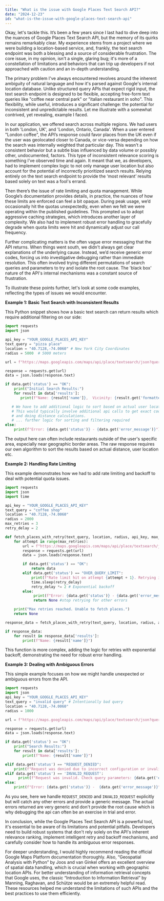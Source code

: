 ```yaml
---
title: "What is the issue with Google Places Text Search API?"
date: "2024-12-23"
id: "what-is-the-issue-with-google-places-text-search-api"
---
```


Okay, let's tackle this. It’s been a few years since I last had to dive deep into the nuances of Google Places Text Search API, but the memory of its quirks remains remarkably clear. My experience stems from a project where we were building a location-based service, and, frankly, the text search endpoint was both a blessing and a source of considerable frustration. The core issue, in my opinion, isn't a single, glaring bug; it's more of a constellation of limitations and behaviors that can trip up developers if not approached with caution and an in-depth understanding.

The primary problem I've always encountered revolves around the inherent ambiguity of natural language and how it's parsed against Google's internal location database. Unlike structured query APIs that expect rigid input, the text search endpoint is designed to be flexible, accepting free-form text queries like "coffee near central park" or "italian restaurant in soho". This flexibility, while useful, introduces a significant challenge: the potential for inconsistent and unpredictable results. Let me illustrate with a somewhat contrived, yet revealing, example I faced.

In our application, we offered search across multiple regions. We had users in both 'London, UK', and 'London, Ontario, Canada'. When a user entered "London coffee", the API’s response could favor places from the UK even if the user was geolocated closer to Canada, or vice-versa depending on how the search was internally weighted that particular day. This wasn't a consistent behavior but a subtle bias influenced by data volume or possibly other, undocumented, factors. This type of inconsistent relevance scoring is something I’ve observed time and again. It meant that we, as developers, had to implement complex logic to not only manage user location but also account for the potential of incorrectly prioritized search results. Relying entirely on the text search endpoint to provide the ‘most relevant’ results based solely on text was a fool's errand.

Then there’s the issue of rate limiting and quota management. While Google’s documentation provides details, in practice, the nuances of how these limits are enforced can feel a bit opaque. During peak usage, we’d occasionally hit the quotas unexpectedly, even when we felt we were operating within the published guidelines. This prompted us to adopt aggressive caching strategies, which introduces another layer of complexity. We also had to implement robust error handling to gracefully degrade when quota limits were hit and dynamically adjust our call frequency.

Further complicating matters is the often vague error messaging that the API returns. When things went south, we didn't always get clear explanations of the underlying cause. Instead, we’d receive generic error codes, forcing us into investigative debugging rather than immediate resolution. This often involved trying different permutations of search queries and parameters to try and isolate the root cause. The 'black box' nature of the API's internal mechanisms was a constant source of frustration.

To illustrate these points further, let's look at some code examples, reflecting the types of issues we would encounter.

**Example 1: Basic Text Search with Inconsistent Results**

This Python snippet shows how a basic text search can return results which require additional filtering on our side:

```python
import requests
import json

api_key = "YOUR_GOOGLE_PLACES_API_KEY"
text_query = "pizza place"
location = "40.7128,-74.0060" # New York City Coordinates
radius = 5000  # 5000 meters

url = f"https://maps.googleapis.com/maps/api/place/textsearch/json?query={text_query}&location={location}&radius={radius}&key={api_key}"

response = requests.get(url)
data = json.loads(response.text)

if data.get('status') == "OK":
    print("Initial Search Results:")
    for result in data['results']:
       print(f"Name: {result['name']},  Vicinity: {result.get('formatted_address')}")

   # We have to add additional logic to sort based on actual user location.
   # This would typically involve additional api calls to get exact coordinates
   # and doing distance calculations.
   # ... further logic for sorting and filtering required
else:
    print(f"Error: {data.get('status')} - {data.get('error_message')}")
```

The output here can often include restaurants outside of the user's specific area, especially near geographic border areas. The raw response requires our own algorithm to sort the results based on actual distance, user location etc.

**Example 2: Handling Rate Limiting**

This example demonstrates how we had to add rate limiting and backoff to deal with potential quota issues.

```python
import requests
import json
import time

api_key = "YOUR_GOOGLE_PLACES_API_KEY"
text_query = "coffee shop"
location = "40.7128,-74.0060"
radius = 2000
max_retries = 3
retry_delay = 2

def fetch_places_with_retry(text_query, location, radius, api_key, max_retries, retry_delay):
    for attempt in range(max_retries):
        url = f"https://maps.googleapis.com/maps/api/place/textsearch/json?query={text_query}&location={location}&radius={radius}&key={api_key}"
        response = requests.get(url)
        data = json.loads(response.text)

        if data.get('status') == "OK":
            return data
        elif data.get('status') == "OVER_QUERY_LIMIT":
            print(f"Rate limit hit on attempt {attempt + 1}. Retrying in {retry_delay} seconds...")
            time.sleep(retry_delay)
            retry_delay *= 2 # Exponential backoff
        else:
             print(f"Error: {data.get('status')} - {data.get('error_message')}")
             return None #stop retrying for other errors

    print("Max retries reached. Unable to fetch places.")
    return None

response_data = fetch_places_with_retry(text_query, location, radius, api_key, max_retries, retry_delay)

if response_data:
    for result in response_data['results']:
        print(f"Name: {result['name']}")
```

This function is more complex, adding the logic for retries with exponential backoff, demonstrating the need for robust error handling.

**Example 3: Dealing with Ambiguous Errors**

This simple example focuses on how we might handle unexpected or ambiguous errors from the API.

```python
import requests
import json
api_key = "YOUR_GOOGLE_PLACES_API_KEY"
text_query = "invalid query" # Intentionally bad query
location = "40.7128,-74.0060"
radius = 1000

url = f"https://maps.googleapis.com/maps/api/place/textsearch/json?query={text_query}&location={location}&radius={radius}&key={api_key}"

response = requests.get(url)
data = json.loads(response.text)

if data.get('status') == "OK":
    print("Search Results:")
    for result in data['results']:
        print(f"Name: {result['name']}")

elif data.get('status') == "REQUEST_DENIED":
    print(f"Request was denied due to incorrect configuration or invalid credentials: {data.get('error_message')}")
elif data.get('status') == 'INVALID_REQUEST':
      print(f"Request was invalid. Check query parameters: {data.get('error_message')}")
else:
    print(f"Error: {data.get('status')} -  {data.get('error_message')}")
```

As you see, here we handle `REQUEST_DENIED` and `INVALID_REQUEST` explicitly but will catch any other errors and provide a generic message. The actual errors returned are very generic and don't provide the root cause which is why debugging the api can often be an exercise in trial and error.

In conclusion, while the Google Places Text Search API is a powerful tool, it's essential to be aware of its limitations and potential pitfalls. Developers need to build robust systems that don't rely solely on the API's inherent relevance ranking, implement intelligent retry and backoff mechanisms, and carefully consider how to handle its ambiguous error responses.

For deeper understanding, I would highly recommend reading the official Google Maps Platform documentation thoroughly. Also, “Geospatial Analysis with Python” by Joos and van Ginkel offers an excellent overview of spatial data handling, which is crucial when working with geographic location APIs. For better understanding of information retrieval concepts that Google uses, the classic “Introduction to Information Retrieval” by Manning, Raghavan, and Schütze would be an extremely helpful read. These resources helped me understand the limitations of such APIs and the best practices to use them efficiently.
